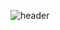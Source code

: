 ![header](https://capsule-render.vercel.app/api?type=rounded&color=dff9fb&height=300&section=header&text=☁GURUEM☁&fontSize=50)
